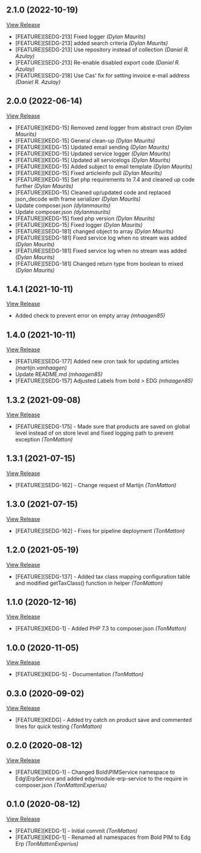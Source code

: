 ## 2.1.0 (2022-10-19)

[View Release](git@github.com:SysteembeheerEdg/Edg-Erp.git/commits/tag/2.1.0)

*  [FEATURE][SEDG-213] Fixed logger *(Dylan Maurits)*
*  [FEATURE][SEDG-213] added search criteria *(Dylan Maurits)*
*  [FEATURE][SEDG-213] Use repository instead of collection *(Daniel R. Azulay)*
*  [FEATURE][SEDG-213] Re-enable disabled export code *(Daniel R. Azulay)*
*  [FEATURE][SEDG-218] Use Cas' fix for setting invoice e-mail address *(Daniel R. Azulay)*


## 2.0.0 (2022-06-14)

[View Release](git@github.com:SysteembeheerEdg/Edg-Erp.git/commits/tag/2.0.0)

*  [FEATURE][KEDG-15] Removed zend logger from abstract cron *(Dylan Maurits)*
*  [FEATURE][KEDG-15] General clean-up *(Dylan Maurits)*
*  [FEATURE][KEDG-15] Updated email sending *(Dylan Maurits)*
*  [FEATURE][KEDG-15] Updated service logger *(Dylan Maurits)*
*  [FEATURE][KEDG-15] Updated all servicelogs *(Dylan Maurits)*
*  [FEATURE][KEDG-15] Added subject to email template *(Dylan Maurits)*
*  [FEATURE][KEDG-15] Fixed articleinfo pull *(Dylan Maurits)*
*  [FEATURE][KEDG-15] Set php requirements to 7.4 and cleaned up code further *(Dylan Maurits)*
*  [FEATURE][KEDG-15] Cleaned up/updated code and replaced json_decode with frame serializer *(Dylan Maurits)*
*  Update composer.json *(dylanmaurits)*
*  Update composer.json *(dylanmaurits)*
*  [FEATURE][KEDG-15] fixed php version *(Dylan Maurits)*
*  [FEATURE][KEDG-15] Fixed logger *(Dylan Maurits)*
*  [FEATURE][SEDG-181] changed object to array *(Dylan Maurits)*
*  [FEATURE][SEDG-181] Fixed service log when no stream was added *(Dylan Maurits)*
*  [FEATURE][SEDG-181] Fixed service log when no stream was added *(Dylan Maurits)*
*  [FEATURE][SEDG-181] Changed return type from boolean to mixed *(Dylan Maurits)*


## 1.4.1 (2021-10-11)

[View Release](git@github.com:SysteembeheerEdg/Edg-Erp.git/commits/tag/1.4.1)

*  Added check to prevent error on empty array *(mhaagen85)*


## 1.4.0 (2021-10-11)

[View Release](git@github.com:SysteembeheerEdg/Edg-Erp.git/commits/tag/1.4.0)

*  [FEATURE][SEDG-177] Added new cron task for updating articles *(martijn.vanhaagen)*
*  Update README.md *(mhaagen85)*
*  [FEATURE][SEDG-157] Adjusted Labels from bold > EDG *(mhaagen85)*


## 1.3.2 (2021-09-08)

[View Release](git@github.com:SysteembeheerEdg/Edg-Erp.git/commits/tag/1.3.2)

*  [FEATURE][SEDG-175] - Made sure that products are saved on global level instead of on store level and fixed logging path to prevent exception *(TonMatton)*


## 1.3.1 (2021-07-15)

[View Release](git@github.com:SysteembeheerEdg/Edg-Erp.git/commits/tag/1.3.1)

*  [FEATURE][SEDG-162] - Change request of Martijn *(TonMatton)*


## 1.3.0 (2021-07-15)

[View Release](git@github.com:SysteembeheerEdg/Edg-Erp.git/commits/tag/1.3.0)

*  [FEATURE][SEDG-162] - Fixes for pipeline deployment *(TonMatton)*


## 1.2.0 (2021-05-19)

[View Release](git@github.com:SysteembeheerEdg/Edg-Erp.git/commits/tag/1.2.0)

*  [FEATURE][SEDG-137] - Added tax class mapping configuration table and modified getTaxClass() function in helper *(TonMatton)*


## 1.1.0 (2020-12-16)

[View Release](git@github.com:SysteembeheerEdg/Edg-Erp.git/commits/tag/1.1.0)

*  [FEATURE][KEDG-1] - Added PHP 7.3 to composer.json *(TonMatton)*


## 1.0.0 (2020-11-05)

[View Release](git@github.com:SysteembeheerEdg/Edg-Erp.git/commits/tag/1.0.0)

*  [FEATURE][KEDG-5] - Documentation *(TonMatton)*


## 0.3.0 (2020-09-02)

[View Release](git@github.com:SysteembeheerEdg/Edg-Erp.git/commits/tag/0.3.0)

*  [FEATURE][KEDG] - Added try catch on product save and commented lines for quick testing *(TonMatton)*


## 0.2.0 (2020-08-12)

[View Release](git@github.com:SysteembeheerEdg/Edg-Erp.git/commits/tag/0.2.0)

*  [FEATURE][KEDG-1] - Changed Bold\PIMService namespace to Edg\ErpService and added edg/module-erp-service to the require in composer.json *(TonMattonExperius)*


## 0.1.0 (2020-08-12)

[View Release](git@github.com:SysteembeheerEdg/Edg-Erp.git/commits/tag/0.1.0)

*  [FEATURE][KEDG-1] - Initial commit *(TonMatton)*
*  [FEATURE][KEDG-1] - Renamed all namespaces from Bold PIM to Edg Erp *(TonMattonExperius)*


